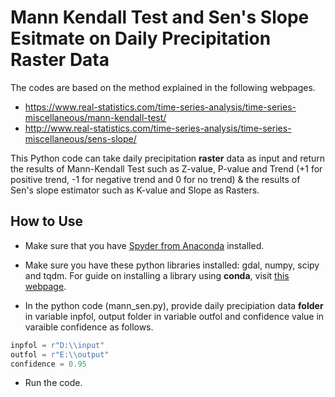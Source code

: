 # Mann Kendall Test and Sen's Slope Esitmate on Daily Precipitation Raster Data

The codes are based on the method explained in the following webpages.<br />
* https://www.real-statistics.com/time-series-analysis/time-series-miscellaneous/mann-kendall-test/
* http://www.real-statistics.com/time-series-analysis/time-series-miscellaneous/sens-slope/

This Python code can take daily precipitation <b>raster</b> data as input and return the results of Mann-Kendall Test such as Z-value, P-value and Trend (+1 for positive trend, -1 for negative trend and 0 for no trend) & the results of Sen's slope estimator such as K-value and Slope as Rasters. 

## How to Use
* Make sure that you have [Spyder from Anaconda](https://www.anaconda.com/distribution/) installed.

* Make sure you have these python libraries installed: gdal, numpy, scipy and tqdm. For guide on installing a library using **conda**, visit [this webpage](https://docs.anaconda.com/anaconda/user-guide/tasks/install-packages/).

* In the python code (mann_sen.py), provide daily precipiation data **folder** in variable inpfol, output folder in variable outfol and confidence value in varaible confidence as follows.
```python
inpfol = r"D:\\input"
outfol = r"E:\\output"
confidence = 0.95
```

* Run the code.
